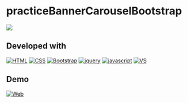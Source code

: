 # practiceBannerCarouselBootstrap
[![](https://img.shields.io/github/last-commit/marigabi94/practiceBannerCarouselBootstrap?style=plastic&logo=github&logoColor=white&labelColor=101010)]()</br>


## Developed with
[![HTML](https://img.shields.io/badge/HTML5-E34F26?style=for-the-badge&logo=html5&logoColor=white&labelColor=101010)]()
[![CSS](https://img.shields.io/badge/CSS3-1572B6?style=for-the-badge&logo=css3&logoColor=white&labelColor=101010)]()
[![Bootstrap](https://img.shields.io/badge/Bootstrap-7952B3?style=for-the-badge&logo=bootstrap&logoColor=white&labelColor=101010)]()
[![jquery](https://img.shields.io/badge/Jquery-0769AD?style=for-the-badge&logo=jquery&logoColor=white&labelColor=101010)]()
[![javascript](https://img.shields.io/badge/Javascript-F7DF1E?style=for-the-badge&logo=javascript&logoColor=white&labelColor=000000)]()
[![VS](https://img.shields.io/badge/Visual_Studio_Code-007ACC?style=for-the-badge&logo=visual-studio-code&logoColor=white&labelColor=101010)]()

## Demo
[![Web](https://img.shields.io/badge/Demo-3DCBC2?style=for-the-badge&logo=dev.to&logoColor=white&labelColor=101010)](https://marigabi94.github.io/practiceBannerCarouselBootstrap/)
